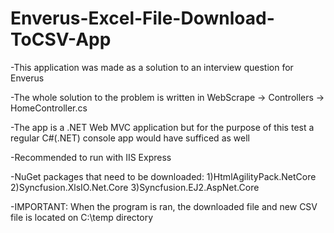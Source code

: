 # Enverus-Excel-File-Download-ToCSV-App
-This application was made as a solution to an interview question for Enverus 

-The whole solution to the problem is written in WebScrape -> Controllers -> HomeController.cs 

-The app is a .NET Web MVC application but for the purpose of this test a regular C#(.NET) console app would have sufficed as well

-Recommended to run with IIS Express

-NuGet packages that need to be downloaded:
  1)HtmlAgilityPack.NetCore
  2)Syncfusion.XlsIO.Net.Core
  3)Syncfusion.EJ2.AspNet.Core
  
 -IMPORTANT: When the program is ran, the downloaded file and new CSV file is located on C:\temp directory 
